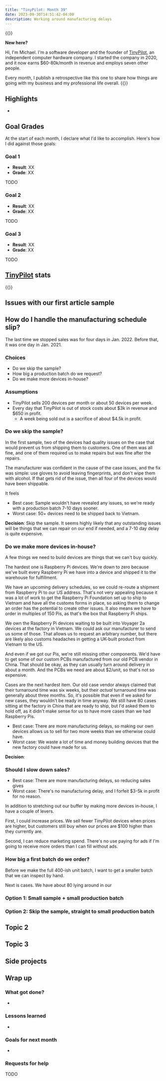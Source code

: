 ```yaml
---
title: "TinyPilot: Month 39"
date: 2023-09-30T14:51:42-04:00
description: Working around manufacturing delays
---
```


{{<notice type="info">}}

**New here?**

Hi, I'm Michael. I'm a software developer and the founder of [TinyPilot](https://tinypilotkvm.com), an independent computer hardware company. I started the company in 2020, and it now earns $60-80k/month in revenue and employs seven other people.

Every month, I publish a retrospective like this one to share how things are going with my business and my professional life overall.
{{</notice>}}

## Highlights

-

## Goal Grades

At the start of each month, I declare what I'd like to accomplish. Here's how I did against those goals:

### Goal 1

- **Result**: XX
- **Grade**: XX

TODO

### Goal 2

- **Result**: XX
- **Grade**: XX

TODO

### Goal 3

- **Result**: XX
- **Grade**: XX

TODO

## [TinyPilot](https://tinypilotkvm.com/?ref=mtlynch.io) stats

{{<revenue-graph project="tinypilot">}}

## Issues with our first article sample

## How do I handle the manufacturing schedule slip?

The last time we stopped sales was for four days in Jan. 2022. Before that, it was one day in Jan. 2021.

### Choices

- Do we skip the sample?
- How big a production batch do we request?
- Do we make more devices in-house?

### Assumptions

- TinyPilot sells 200 devices per month or about 50 devices per week.
- Every day that TinyPilot is out of stock costs about $3k in revenue and $650 in profit.
  - A week being sold out is a sacrifice of about $4.5k in profit.

### Do we skip the sample?

In the first sample, two of the devices had quality issues on the case that would prevent us from shipping them to customers. One of them was all fine, and one of them required us to make repairs but was fine after the repairs.

The manufacturer was confident in the cause of the case issues, and the fix was simple: use gloves to avoid leaving fingerprints, and don't wipe them with alcohol. If that gets rid of the issue, then all four of the devices would have been shippable.

It feels

- Best case: Sample wouldn't have revealed any issues, so we're ready with a production batch 7-10 days sooner.
- Worst case: 50+ devices need to be shipped back to Vietnam.

**Decision**: Skip the sample. It seems highly likely that any outstanding issues will be things that we can repair on our end if needed, and a 7-10 day delay is quite expensive.

### Do we make more devices in-house?

A few things we need to build devices are things that we can't buy quickly.

The hardest one is Raspberry Pi devices. We're down to zero because we've built every Raspberry Pi we have into a device and shipped it to the warehouse for fulfillment.

We have an upcoming delivery schedules, so we could re-route a shipment from Raspberry Pi to our US address. That's not very appealing because it was a lot of work to get the Raspberry Pi Foundation set up to ship to Vietnam and have all the customs forms in place, so asking them to change an order has the potential to create other issues. It also means we have to order in multiples of 150 Pis, as that's the box that Raspberry Pi ships.

We own the Raspberry Pi devices waiting to be built into Voyager 2a devices at the factory in Vietnam. We could ask our manufacturer to send us some of those. That allows us to request an arbitrary number, but there are likely also customs headaches in getting a UK-built product from Vietnam to the US.

And even if we got our Pis, we're still missing other components. We'd have to get some of our custom PCBs manufactured from our old PCB vendor in China. That should be okay, as they can usually turn around delivery in about a month. And the PCBs we need are about $2/unit, so that's not so expensive.

Cases are the next hardest item. Our old case vendor always claimed that their turnaround time was six weeks, but their _actual_ turnaround time was generally about three months. So, it's possible that even if we asked for new cases, they wouldn't be ready in time anyway. We still have 80 cases sitting at the factory in China that are ready to ship, but I'd asked them to hold off, as it didn't make sense for us to have more cases than we had Raspberry Pis.

- Best case: There are more manufacturing delays, so making our own devices allows us to sell for two more weeks than we otherwise could have.
- Worst case: We waste a lot of time and money building devices that the new factory could have made for us.

**Decision**:

### Should I slow down sales?

- Best case: There are more manufacturing delays, so reducing sales gives
- Worst case: There's no manufacturing delay, and I forfeit $3-5k in profit for no reason.

In addition to stretching out our buffer by making more devices in-house, I have a couple of levers.

First, I could increase prices. We sell fewer TinyPilot devices when prices are higher, but customers still buy when our prices are $100 higher than they currently are.

Second, I can reduce marketing spend. There's no use paying for ads if I'm going to receive more orders than I can fill without ads.

### How big a first batch do we order?

Before we make the full 400-ish unit batch, I want to get a smaller batch that we can inspect by hand.

Next is cases. We have about 80 lying around in our

### Option 1: Small sample + small production batch

### Option 2: Skip the sample, straight to small production batch

## Topic 2

## Topic 3

## Side projects

## Wrap up

### What got done?

-

### Lessons learned

-

### Goals for next month

-

### Requests for help

TODO
